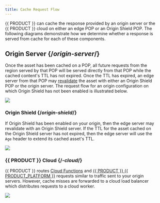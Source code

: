 ```yaml
---
title: Cache Request Flow
---
```


{{ PRODUCT }} can cache the response provided by an origin server or the {{ PRODUCT }} cloud on either an edge POP or an Origin Shield POP. The following diagrams demonstrate how we determine whether a response is served from cache for each of these components.

## Origin Server {/*origin-server*/}

Once the asset has been cached on a POP, all future requests from the region served by that POP will be served directly from that POP while the cached content's TTL has not expired. Once the TTL has expired, an edge server from that POP may [revalidate](/applications/performance/caching#revalidation) the asset with either an Origin Shield POP or the origin server. The request flow for an origin configuration on which Origin Shield has not been enabled is illustrated below.

![](/images/v7/performance/request-flow-edge-origin.png)

### Origin Shield {/*origin-shield*/}

If Origin Shield has been enabled on your origin, then the edge server may revalidate with an Origin Shield server. If the TTL for the asset cached on the Origin Shield server has not expired, then the edge server will use the `Age` header to extend its cached asset's TTL.

![](/images/v7/performance/request-flow-edge-origin-shield-origin.png)

### {{ PRODUCT }} Cloud {/*-cloud*/}

{{ PRODUCT }} routes [Cloud Functions](/applications/performance/serverless_compute) and [{{ PRODUCT }} {{ PRODUCT_PLATFORM }}](/applications/sites_frameworks) requests similar to traffic sent to your origin servers. However, cache misses are forwarded to a cloud load balancer which distributes requests to a cloud worker.

![](/images/v7/performance/request-flow-serverless.png)
